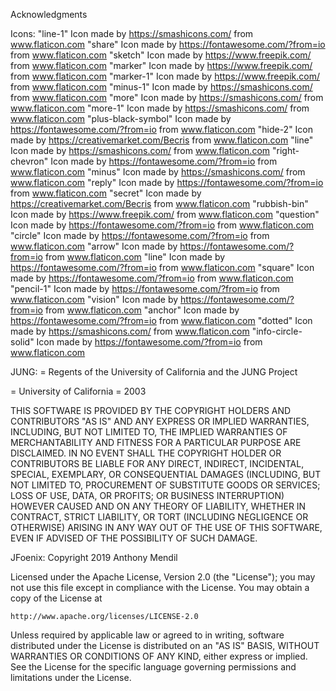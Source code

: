 Acknowledgments

Icons:
"line-1" Icon made by https://smashicons.com/ from www.flaticon.com 
"share" Icon made by https://fontawesome.com/?from=io from www.flaticon.com
"sketch" Icon made by https://www.freepik.com/ from www.flaticon.com
"marker" Icon made by https://www.freepik.com/ from www.flaticon.com
"marker-1" Icon made by https://www.freepik.com/ from www.flaticon.com
"minus-1" Icon made by https://smashicons.com/ from www.flaticon.com
"more" Icon made by https://smashicons.com/ from www.flaticon.com
"more-1" Icon made by https://smashicons.com/ from www.flaticon.com
"plus-black-symbol" Icon made by https://fontawesome.com/?from=io from www.flaticon.com
"hide-2" Icon made by https://creativemarket.com/Becris from www.flaticon.com
"line" Icon made by https://smashicons.com/ from www.flaticon.com
"right-chevron" Icon made by https://fontawesome.com/?from=io from www.flaticon.com
"minus" Icon made by https://smashicons.com/ from www.flaticon.com
"reply" Icon made by https://fontawesome.com/?from=io from www.flaticon.com
"secret" Icon made by https://creativemarket.com/Becris from www.flaticon.com
"rubbish-bin" Icon made by https://www.freepik.com/ from www.flaticon.com
"question" Icon made by https://fontawesome.com/?from=io from www.flaticon.com 
"circle" Icon made by https://fontawesome.com/?from=io from www.flaticon.com
"arrow" Icon made by https://fontawesome.com/?from=io from www.flaticon.com
"line" Icon made by https://fontawesome.com/?from=io from www.flaticon.com
"square" Icon made by https://fontawesome.com/?from=io from www.flaticon.com
"pencil-1" Icon made by https://fontawesome.com/?from=io from www.flaticon.com
"vision" Icon made by https://fontawesome.com/?from=io from www.flaticon.com
"anchor" Icon made by https://fontawesome.com/?from=io from www.flaticon.com
"dotted" Icon made by https://smashicons.com/ from www.flaticon.com
"info-circle-solid" Icon made by https://fontawesome.com/?from=io from www.flaticon.com

JUNG:
<OWNER> = Regents of the University of California and the JUNG Project

<ORGANIZATION> = University of California
<YEAR> = 2003

THIS SOFTWARE IS PROVIDED BY THE COPYRIGHT HOLDERS AND CONTRIBUTORS "AS IS" AND ANY EXPRESS OR IMPLIED WARRANTIES, INCLUDING, BUT NOT LIMITED TO, THE IMPLIED WARRANTIES OF MERCHANTABILITY AND FITNESS FOR A PARTICULAR PURPOSE ARE DISCLAIMED. IN NO EVENT SHALL THE COPYRIGHT HOLDER OR CONTRIBUTORS BE LIABLE FOR ANY DIRECT, INDIRECT, INCIDENTAL, SPECIAL, EXEMPLARY, OR CONSEQUENTIAL DAMAGES (INCLUDING, BUT NOT LIMITED TO, PROCUREMENT OF SUBSTITUTE GOODS OR SERVICES; LOSS OF USE, DATA, OR PROFITS; OR BUSINESS INTERRUPTION) HOWEVER CAUSED AND ON ANY THEORY OF LIABILITY, WHETHER IN CONTRACT, STRICT LIABILITY, OR TORT (INCLUDING NEGLIGENCE OR OTHERWISE) ARISING IN ANY WAY OUT OF THE USE OF THIS SOFTWARE, EVEN IF ADVISED OF THE POSSIBILITY OF SUCH DAMAGE.

JFoenix:
Copyright 2019 Anthony Mendil

Licensed under the Apache License, Version 2.0 (the "License");
you may not use this file except in compliance with the License.
You may obtain a copy of the License at

    http://www.apache.org/licenses/LICENSE-2.0

Unless required by applicable law or agreed to in writing, software
distributed under the License is distributed on an "AS IS" BASIS,
WITHOUT WARRANTIES OR CONDITIONS OF ANY KIND, either express or implied.
See the License for the specific language governing permissions and
limitations under the License.